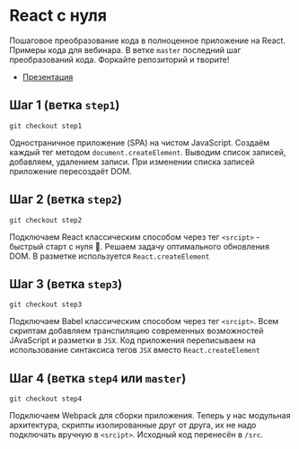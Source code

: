 # React с нуля

Пошаговое преобразование кода в полноценное приложение на React.
Примеры кода для вебинара. В ветке `master` последний шаг преобразований кода.
Форкайте репозиторий и творите!

- [Презентация](https://www.figma.com/proto/Wlno4o4ZuAFhsavUdCMsJh/React-%D1%81-%D0%BD%D1%83%D0%BB%D1%8F-%D0%92%D0%B5%D0%B1%D0%B8%D0%BD%D0%B0%D1%80-ylab.io?page-id=0%3A1&node-id=1%3A3&viewport=257%2C246%2C0.2668256163597107&scaling=min-zoom&hotspot-hints=0)

## Шаг 1 (ветка `step1`)

```git checkout step1```

Одностраничное приложение (SPA) на чистом JavaScript. Создаём каждый тег методом `document.createElement`.
Выводим список записей, добавляем, удалением записи. При изменении списка записей приложение 
пересоздаёт DOM.

## Шаг 2 (ветка `step2`)

```git checkout step2```

Подключаем React классическим способом через тег `<srcipt>` - быстрый старт с нуля 🙂.
Решаем задачу оптимального обновления DOM. В разметке используется `React.createElement`

## Шаг 3 (ветка `step3`)

```git checkout step3```

Подключаем Babel классическим способом через тег `<srcipt>`. Всем скриптам добавляем транспиляцию
современных возможностей JAvaScript и разметки в `JSX`. Код приложения переписываем на использование 
синтаксиса тегов `JSX` вместо `React.createElement`

## Шаг 4 (ветка `step4` или `master`)

```git checkout step4```

Подключаем Webpack для сборки приложения. Теперь у нас модульная архитектура, скрипты изолированные
друг от друга, их не надо подключать вручную в `<srcipt>`. Исходный код перенесён в `/src`.


